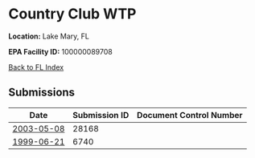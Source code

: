# Country Club WTP

**Location:** Lake Mary, FL

**EPA Facility ID:** 100000089708

[Back to FL Index](../../index.md)

## Submissions

| Date | Submission ID | Document Control Number |
|------|--------------|-------------------------|
| [2003-05-08](submissions/28168.md) | 28168 |  |
| [1999-06-21](submissions/6740.md) | 6740 |  |
